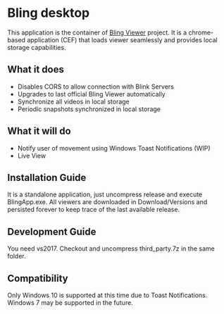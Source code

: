# Bling desktop
This application is the container of [Bling Viewer](https://github.com/lurume84/bling-viewer) project. It is a chrome-based application (CEF) that loads viewer seamlessly and provides local storage capabilities.

## What it does

* Disables CORS to allow connection with Blink Servers
* Upgrades to last official Bling Viewer automatically
* Synchronize all videos in local storage
* Periodic snapshots synchronized in local storage

## What it will do

* Notify user of movement using Windows Toast Notifications (WIP)
* Live View

## Installation Guide
It is a standalone application, just uncompress release and execute BlingApp.exe. All viewers are downloaded in Download/Versions and persisted forever to keep trace of the last available release.

## Development Guide
You need vs2017. Checkout and uncompress third_party.7z in the same folder.

## Compatibility
Only Windows 10 is supported at this time due to Toast Notifications. Windows 7 may be supported in the future.
